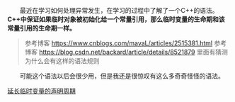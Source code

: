 
&emsp;&emsp;最近在学习如何处理异常发生，在学习的过程中了解了一个C++的语法。**C++中保证如果临时对象被初始化给一个常量引用，那么临时变量的生命期和该常量引用的生命期一样。**

> 参考博客 https://www.cnblogs.com/mavaL/articles/2515381.html
> 参考博客 https://blog.csdn.net/backard/article/details/8521879   里面有猜测为什么会有这样的语法规则


&emsp;&emsp;可能这个语法以后会很少用，但是我还是很惊叹有这么多奇奇怪怪的语法。

[延长临时变量的声明周期](./测试代码/常量引用延长临时变量的生命周期/main.cpp)